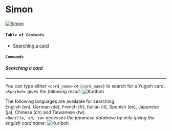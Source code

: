 # Simon

[![Simon](http://i.imgur.com/OPU9N1O.png)](https://nodesource.com/products/nsolid)

#### **`Table of Contents`**
* [Searching a card](#searching-a-card)

#### **`Commands`**

##### **Searching a card**
---
You can type either `<card_name>` or `{card_name}` to search for a Yugioh card.  
*`<Kuriboh>` gives the following result:*
![Kuriboh](http://image.prntscr.com/image/72822c5ccc7c452e939ca83d5627f431.png)

The following languages are available for searching:  
English (en), German (de), French (fr), Italian (it), Spanish (es), Japanese (ja), Chinese (ch) and Taiwanese (tw).  
*`<Bunilla, en, ja>` accesses the japanese database by only giving the english card name:*
![Kuriboh](http://image.prntscr.com/image/43b3519b8db24684a14c25092d74bf4d.png)

